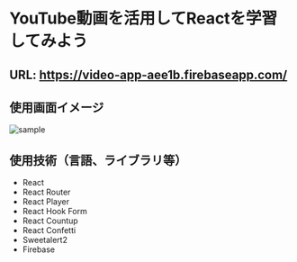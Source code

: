 # YouTube動画を活用してReactを学習してみよう

## URL: https://video-app-aee1b.firebaseapp.com/

## 使用画面イメージ
![sample](https://user-images.githubusercontent.com/61864641/102328402-5fe94980-3fca-11eb-8d64-86e2c3de3eab.gif)


## 使用技術（言語、ライブラリ等）

* React
* React Router
* React Player
* React Hook Form
* React Countup
* React Confetti
* Sweetalert2
* Firebase




